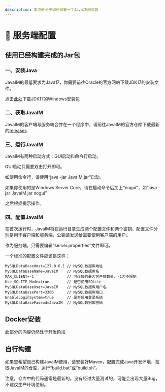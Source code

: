 ```yaml
---
description: 本页是关于如何部署一个JavaIM服务端
---
```


# 📝 服务端配置

## 使用已经构建完成的Jar包

### 一、安装Java

JavaIM的最低要求为Java17，你需要前往Oracle的官方网站下载JDK17的安装文件。

点击[此处](https://download.oracle.com/java/17/latest/jdk-17\_windows-x64\_bin.exe)下载JDK17的Windows安装包

### 二、获取JavaIM

JavaIM的客户端与服务端合并在一个程序中，请前往JavaIM的官方仓库下载最新的[releases](https://github.com/JavaIM/JavaIM/releases)

### 三、运行JavaIM

JavaIM有两种启动方式：GUI启动和命令行启动。

GUI启动只需要双击打开即可。

如使用命令行，请使用“java -jar JavaIM.jar”启动。

如果你使用的是Windows Server Core，请在启动命令后加上“nogui”，如“java -jar JavaIM.jar nogui”

之后根据提示操作。

### 四、配置JavaIM

在首次运行时，JavaIM将在运行目录生成两个配置文件和两个密钥，配置文件分别是用于客户端和服务端，公钥请发送给需要使用客户端的用户。

作为服务端，只需要编辑“server.properties”文件即可。

一个标准的配置文件应该是这样：

```properties
MySQLDataBaseHost=127.0.0.1 // MySQL数据库地址
MySQLDataBaseName=JavaIM    // MySQL数据库名
MAX_CLIENT=-1               // 可连接的最大客户端数量，-1为不限制
Use_SQLITE_Mode=true        // 是否使用SQLite
MySQLDataBaseUser=JavaIM    // MySQL数据库用户名
MySQLDataBasePort=3306      // MySQL数据库端口
EnableLoginSystem=true      // 是否启用登录系统
MySQLDataBasePasswd=JavaIM  // MySQL数据库密码
```

## Docker安装

此部分的内容仍然处于开发阶段

## 自行构建

如果您希望自己构建JavaIM使用，请安装好Maven，配置完成Java开发环境，拉取JavaIM的仓库，运行“build.bat”或“build.sh”。

注意，仓库中的代码通常是最新的，没有经过大量测试的，可能会出现大量Bug，不建议生产环境使用。
